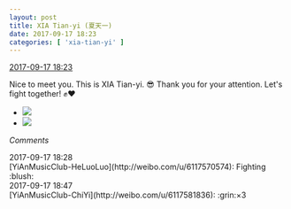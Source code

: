 ```yaml
---
layout: post
title: XIA Tian-yi (夏天一)
date: 2017-09-17 18:23
categories: [ 'xia-tian-yi' ]
---
```


<div class="weibo-info">
  <a href="http://weibo.com/6286030291/FmfE5CdXO">2017-09-17 18:23</a>
</div>

Nice to meet you. This is XIA Tian-yi. 😎 Thank you for your attention. Let's fight together! :fist::heart:

<!-- more -->

<ul class="weibo-pic-list-1">
  <li class="weibo-pic">
    <a href="http://wx2.sinaimg.cn/mw690/006RpxDlgy1fjmqeskr7bj30kv0uodik.jpg"><img src="http://wx2.sinaimg.cn/thumb150/006RpxDlgy1fjmqeskr7bj30kv0uodik.jpg" /></a>
  </li>
  <li class="weibo-pic">
    <a href="http://wx3.sinaimg.cn/mw690/006RpxDlgy1fjmqetf0vjj30k00qtad6.jpg"><img src="http://wx3.sinaimg.cn/thumb150/006RpxDlgy1fjmqetf0vjj30k00qtad6.jpg" /></a>
  </li>
</ul>

*Comments*

<div class="weibo-info">2017-09-17 18:28</div>
[YiAnMusicClub-HeLuoLuo](http://weibo.com/u/6117570574): Fighting :blush:

<div class="weibo-info">2017-09-17 18:47</div>
[YiAnMusicClub-ChiYi](http://weibo.com/u/6117581836): :grin:×3
